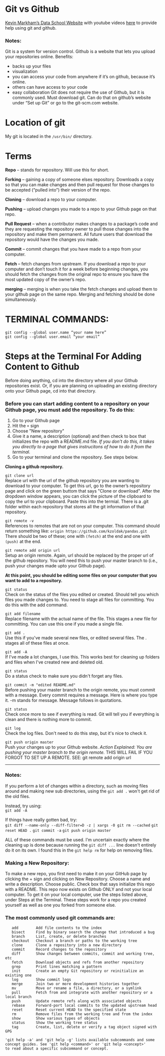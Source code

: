 # Git vs Github 
[Kevin Markham’s Data School Website](www.dataschool.io) with youtube videos [here](https://www.youtube.com/playlist?list=PL5-da3qGB5IBLMp7LtN8Nc3Efd4hJq0kD) to provide help using git and github.


### Notes:
Git is a system for version control. Github is a website that lets you upload your repositories online. 
Benefits:
-	backs up your files
-	visualization
-	you can access your code from anywhere if it’s on github, because it’s online. 
-	others can have access to your code
-	easy collaboration
Git does not require the use of Github, but it is commonly used. 
Must download git. Can do that on github’s website under “Set up Git” or go to the git-scm.com website. 


# Location of git
My git is located in the `/usr/bin/` directory. 


# Terms
__Repo__ – stands for repository. Will use this for short. 

__Forking__ – gaining a copy of someone elses repository. Downloads a copy so that you can make changes and then pull request for those changes to be accepted (“pulled into”) their version of the repo. 

__Cloning__ – download a repo to your computer. 

__Pushing__ – upload changes you made to a repo to your Github page on that repo. 

__Pull Request__ – when a contributor makes changes to a package’s code and they are requesting the repository owner to pull those changes into the repository and make them permanent. All future users that download the repository would have the changes you made. 

__Commit__ – commit changes that you have made to a repo from your computer.

__Fetch__ – fetch changes from upstream. If you download a repo to your computer and don’t touch it for a week before beginning changes, you should fetch the changes from the original repo to ensure you have the most updated copy of the owner’s repo.  

__merging__ – merging is when you take the fetch changes and upload them to your github page on the same repo. Merging and fetching should be done simultaneously. 



# TERMINAL COMMANDS:
	git config --global user.name “your name here”
	git config --global user.email “your email”


# Steps at the Terminal For Adding Content to Github
Before doing anything, cd into the directory where all your Github repositories exist. Or, if you are planning on uploading an existing directory onto your Github page, cd into that directory. 

### Before you can start adding content to a repository on your Github page, you must add the repository. To do this:
1. Go to your Github page
2. Hit the `+` sign 
3. Choose "New repository"
4. Give it a name, a description (optional) and then check to box that initializes the repo with a README.md file. *If you don't do this, it takes you directly to a page that gives instrucitons of how to do it from the terminal.*
5. Go to your terminal and clone the repository. See steps below. 


__Cloning a github repository.__

`git clone url` </br>
Replace url with the url of the github repository you are wanting to download to your computer. To get this url, go to the owner’s repository page and click on the green buttom that says "Clone or download". After the dropdown window appears, you can click the picture of the clipboard to copy the url to your clipboard. Paste this into the termial. There is a .git folder within each repository that stores all the git information of that repository. 

`git remote -v` </br>
References to remotes that are not on your computer. 
This command should return something like: `origin https://github.com/kzoldak/pandas.git`
There should be two of these; one with `(fetch)` at the end and one with `(push)` at the end. 


`git remote add origin url` </br>
Setup an origin remote. Again, url should be replaced by the proper url of the github repository. You will need this to push your master branch to (i.e., push your changes made upto your Github page). 


__At this point, you should be editing some files on your computer that you want to add to a repository.__


`git status` </br>
Check on the status of the files you edited or created. Should tell you which files you made changes to. You need to stage all files for committing. You do this with the add command. 

`git add filename` </br>
Replace filename with the actual name of the file. This stages a new file for committing. You can use this one if you made a single file.

`git add .` </br>
Use this if you've made several new files, or edited several files. The . stages all of these files at once. 

`git add -A` </br>
If I've made a lot changes, I use this. This works best for cleaning up folders and files when I've created new and deleted old. 

`git status` </br>
Do a status check to make sure you didn't forget any files. 

`git commit -m "edited README.md"` </br>
Before pushing your master branch to the origin remote, you must commit with a message. Every commit requires a message. Here is where you type it. -m stands for message. Message follows in quotations. 

`git status` </br>
Check once more to see if everything is read. Git will tell you if everything is clean and there is nothing more to commit.
	
`git log` </br>
	Check the log files. Don't need to do this step, but it's nice to check it. 

`git push origin master` </br>
Push your changes up to your Github website. 
*Action Explained: You are pushing your master branch to the origin remote.*
THIS WILL FAIL IF YOU FORGOT TO SET UP A REMOTE. 
SEE:  git remote add origin url

---

### Notes:
If you perform a lot of changes within a directory, such as moving files around and making new sub directories, using the  `git add .`  won't get rid of the old files. 

Instead, try using: </br>
`git add -A`

If things have really gotten bad, try: </br>
`git diff --name-only --diff-filter=D -z | xargs -0 git rm --cached`
`git reset HEAD .`
`git commit -a`
`git push origin master`

ALL of these commands must be used. I'm uncertain exactly where the cleaning up is done because running the `git diff ...` line doesn't entirely do it on its own. I found this in the `git help rm` for help on removing files. 


	
### Making a New Repository:
To make a new repo, you first need to make it on your GitHub page by clicking the + sign and clicking on New Repository. Choose a name and write a description. Choose public. 
Check box that says initialize this repo with a README. This repo now exists on Github ONLY and not your local computer. To get it on your local computer, use the steps listed above, under Steps at the Terminal. These steps work for a repo you created yourself as well as one you forked from someone else. 



### The most commonly used git commands are:
```
   add        Add file contents to the index
   bisect     Find by binary search the change that introduced a bug
   branch     List, create, or delete branches
   checkout   Checkout a branch or paths to the working tree
   clone      Clone a repository into a new directory
   commit     Record changes to the repository
   diff       Show changes between commits, commit and working tree, etc
   fetch      Download objects and refs from another repository
   grep       Print lines matching a pattern
   init       Create an empty Git repository or reinitialize an existing one
   log        Show commit logs
   merge      Join two or more development histories together
   mv         Move or rename a file, a directory, or a symlink
   pull       Fetch from and integrate with another repository or a local branch
   push       Update remote refs along with associated objects
   rebase     Forward-port local commits to the updated upstream head
   reset      Reset current HEAD to the specified state
   rm         Remove files from the working tree and from the index
   show       Show various types of objects
   status     Show the working tree status
   tag        Create, list, delete or verify a tag object signed with GPG

'git help -a' and 'git help -g' lists available subcommands and some
concept guides. See 'git help <command>' or 'git help <concept>'
to read about a specific subcommand or concept.

```
